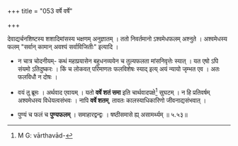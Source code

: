 +++
title = "053 वर्षे वर्षे"

+++


देवाद्यर्चनशिष्टस्य शशादिमांसस्य भक्षणम् अनुज्ञातम् । ततो निवर्तमानो ऽश्वमेधफलम् अश्नुते । अश्वमेधस्य फलम् "सर्वान् कामान् अवश्यं सर्वाविजितीः" इत्यादि ।

- न चात्र चोदनीयम्- कथं महाप्रयासेन बहुधनव्ययेन च तुल्यफलता मांसनिवृत्तेः स्यात् । यत एषो ऽपि संयमो ऽतिदुष्करः । किं च लोकवत् परिमाणतः फलविशेषः स्याद् इत्य् अयं न्यायो जृम्भत एव । अतः फलविधौ न दोषः । 

- वयं तु ब्रूमः । अर्थवाद एवायम् । यतो **वर्षे शतं समा** इति चार्थवादपक्षे[^१४१] सुघटम् । न हि प्रतिवर्षम् अश्वमेधस्य विधेयत्वसंभवः । नापि **वर्षे शतम्**, तावतः कालस्याधिकारिणो जीवनाद्यसंभवात् । 


[^१४१]:
     M G: vārthavād-

- पुण्यं च फलं च **पुण्यफलम्** । समाहारद्वन्द्वः । षष्ठीसमासे ह्य् असामर्थ्यम् ॥ ५.५३॥